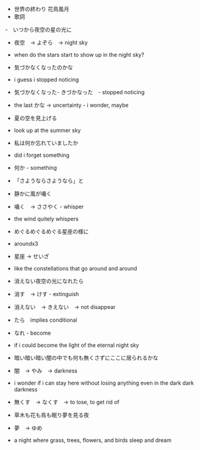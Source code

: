 - 世界の終わり 花鳥風月
- 歌詞

-　いつから夜空の星の光に
- 夜空　→ よぞら　→ night sky
- when do the stars start to show up in the night sky?

- 気づかなくなったのかな
- i guess i stopped noticing
- 気づかなくなった- きづかなった　- stopped noticing
- the last かな -> uncertainty - i wonder, maybe

- 夏の空を見上げる
- look up at the summer sky

- 私は何か忘れていましたか
- did i forget something
- 何か - something

- 「さようならさようなら」と

- 静かに風が囁く
- 囁く　→ ささやく - whisper
- the wind quitely whispers

- めぐるめぐるめぐる星座の様に
- aroundx3
- 星座 → せいざ
- like the constellations that go around and around

- 消えない夜空の光になれたら
- 消す　→ けす - extinguish
- 消えない　→ きえない　→ not disappear
- たら　implies conditional
- なれ - become
- if i could become the light of the eternal night sky

- 暗い暗い暗い闇の中でも何も無くさずにここに居られるかな
- 闇　→ やみ　→ darkness
- i wonder if i can stay here without losing anything even in the dark dark darkness
- 無くす　→ なくす　→ to lose, to get rid of

- 草木も花も鳥も眠り夢を見る夜
- 夢　→ ゆめ　
- a night where grass, trees, flowers, and birds sleep and dream